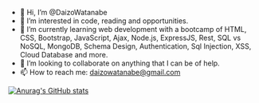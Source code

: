 - 👋 Hi, I’m @DaizoWatanabe
- 👀 I’m interested in code, reading and opportunities.
- 🌱 I’m currently learning web development with a bootcamp of HTML, CSS, Bootstrap, JavaScript, Ajax, Node.js, ExpressJS, Rest, SQL vs NoSQL, MongoDB, Schema Design, Authentication, Sql Injection, XSS, Cloud Database and more.
- 💞️ I’m looking to collaborate on anything that I can be of help.
- 📫 How to reach me: daizowatanabe@gmail.com

[![Anurag's GitHub stats](https://github-readme-stats.vercel.app/api?username=DaizoWatanabe&hide=issues,contribs&count_private=true&show_icons=true&theme=react)](https://github.com/anuraghazra/github-readme-stats)

<!---
DaizoWatanabe/DaizoWatanabe is a ✨ special ✨ repository because its `README.md` (this file) appears on your GitHub profile.
You can click the Preview link to take a look at your changes.
--->
